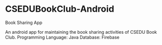 # CSEDUBookClub-Android
Book Sharing App

An android app for maintaining the book sharing activities of CSEDU Book Club.
Programming Language: Java
Database: Firebase
